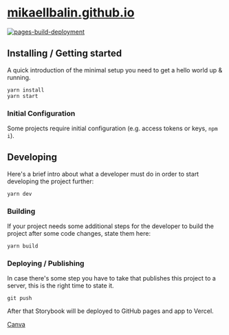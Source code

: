 # [mikaellbalin.github.io](mikaellbalin.github.io)

[![pages-build-deployment](https://github.com/mikaelbalin/mikaelbalin.github.io/actions/workflows/pages/pages-build-deployment/badge.svg?branch=main)](https://github.com/mikaelbalin/mikaelbalin.github.io/actions/workflows/pages/pages-build-deployment)

## Installing / Getting started

A quick introduction of the minimal setup you need to get a hello world up & running.

```shell
yarn install
yarn start
```

### Initial Configuration

Some projects require initial configuration (e.g. access tokens or keys, `npm i`).

## Developing

Here's a brief intro about what a developer must do in order to start developing the project further:

```shell
yarn dev
```

### Building

If your project needs some additional steps for the developer to build the
project after some code changes, state them here:

```shell
yarn build
```

### Deploying / Publishing

In case there's some step you have to take that publishes this project to a
server, this is the right time to state it.

```shell
git push
```

After that Storybook will be deployed to GitHub pages and app to Vercel.

[Canva](https://www.canva.com/design/DAF-waWoppc/ZR0oa4X3YnQuOHEo-85Hjw/view?utm_content=DAF-waWoppc&utm_campaign=designshare&utm_medium=link&utm_source=ed#7)
